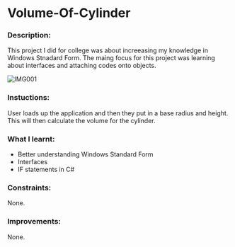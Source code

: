 # Volume-Of-Cylinder

### Description: 

This project I did for college was about increeasing my knowledge in Windows Stnadard Form. The maing focus for this project was learning about interfaces and attaching codes onto objects.

![IMG001](https://user-images.githubusercontent.com/45819118/71189266-71dec200-227a-11ea-9990-a67e220b4787.PNG)

### Instuctions:

User loads up the application and then they put in a base radius and height. This will then calculate the volume for the cylinder.

### What I learnt:
- Better understanding Windows Standard Form
- Interfaces
- IF statements in C#

### Constraints:

None.

### Improvements:

None.
